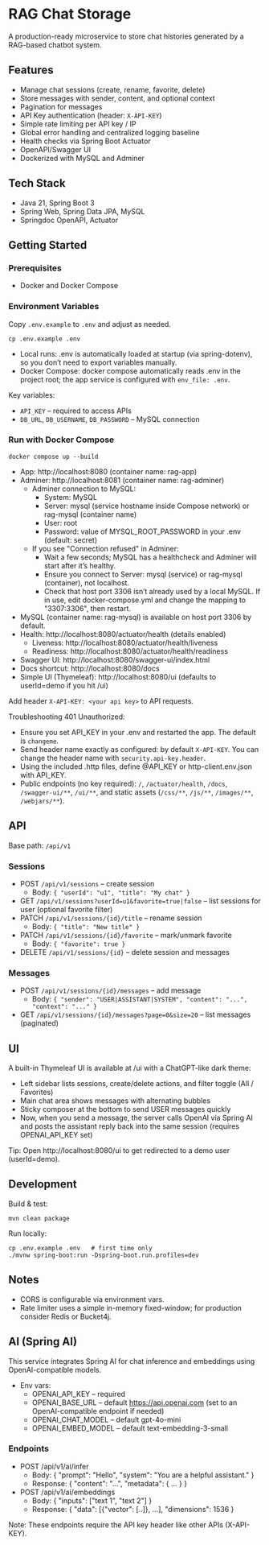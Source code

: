 # RAG Chat Storage

A production-ready microservice to store chat histories generated by a RAG-based chatbot system.

## Features
- Manage chat sessions (create, rename, favorite, delete)
- Store messages with sender, content, and optional context
- Pagination for messages
- API Key authentication (header: `X-API-KEY`)
- Simple rate limiting per API key / IP
- Global error handling and centralized logging baseline
- Health checks via Spring Boot Actuator
- OpenAPI/Swagger UI
- Dockerized with MySQL and Adminer

## Tech Stack
- Java 21, Spring Boot 3
- Spring Web, Spring Data JPA, MySQL
- Springdoc OpenAPI, Actuator

## Getting Started

### Prerequisites
- Docker and Docker Compose

### Environment Variables
Copy `.env.example` to `.env` and adjust as needed.

```
cp .env.example .env
```

- Local runs: .env is automatically loaded at startup (via spring-dotenv), so you don’t need to export variables manually.
- Docker Compose: docker compose automatically reads .env in the project root; the app service is configured with `env_file: .env`.

Key variables:
- `API_KEY` – required to access APIs
- `DB_URL`, `DB_USERNAME`, `DB_PASSWORD` – MySQL connection

### Run with Docker Compose
```
docker compose up --build
```
- App: http://localhost:8080 (container name: rag-app)
- Adminer: http://localhost:8081 (container name: rag-adminer)
  - Adminer connection to MySQL:
    - System: MySQL
    - Server: mysql (service hostname inside Compose network) or rag-mysql (container name)
    - User: root
    - Password: value of MYSQL_ROOT_PASSWORD in your .env (default: secret)
  - If you see "Connection refused" in Adminer:
    - Wait a few seconds; MySQL has a healthcheck and Adminer will start after it’s healthy.
    - Ensure you connect to Server: mysql (service) or rag-mysql (container), not localhost.
    - Check that host port 3306 isn’t already used by a local MySQL. If in use, edit docker-compose.yml and change the mapping to "3307:3306", then restart.
- MySQL (container name: rag-mysql) is available on host port 3306 by default.
- Health: http://localhost:8080/actuator/health (details enabled)
  - Liveness: http://localhost:8080/actuator/health/liveness
  - Readiness: http://localhost:8080/actuator/health/readiness
- Swagger UI: http://localhost:8080/swagger-ui/index.html
- Docs shortcut: http://localhost:8080/docs
- Simple UI (Thymeleaf): http://localhost:8080/ui (defaults to userId=demo if you hit /ui)

Add header `X-API-KEY: <your api key>` to API requests.

Troubleshooting 401 Unauthorized:
- Ensure you set API_KEY in your .env and restarted the app. The default is `changeme`.
- Send header name exactly as configured: by default `X-API-KEY`. You can change the header name with `security.api-key.header`.
- Using the included .http files, define @API_KEY or http-client.env.json with API_KEY.
- Public endpoints (no key required): `/`, `/actuator/health`, `/docs`, `/swagger-ui/**`, `/ui/**`, and static assets (`/css/**`, `/js/**`, `/images/**`, `/webjars/**`).

## API

Base path: `/api/v1`

### Sessions
- POST `/api/v1/sessions` – create session
  - Body: `{ "userId": "u1", "title": "My chat" }`
- GET `/api/v1/sessions?userId=u1&favorite=true|false` – list sessions for user (optional favorite filter)
- PATCH `/api/v1/sessions/{id}/title` – rename session
  - Body: `{ "title": "New title" }`
- PATCH `/api/v1/sessions/{id}/favorite` – mark/unmark favorite
  - Body: `{ "favorite": true }`
- DELETE `/api/v1/sessions/{id}` – delete session and messages

### Messages
- POST `/api/v1/sessions/{id}/messages` – add message
  - Body: `{ "sender": "USER|ASSISTANT|SYSTEM", "content": "...", "context": "..." }`
- GET `/api/v1/sessions/{id}/messages?page=0&size=20` – list messages (paginated)

## UI

A built-in Thymeleaf UI is available at /ui with a ChatGPT-like dark theme:
- Left sidebar lists sessions, create/delete actions, and filter toggle (All / Favorites)
- Main chat area shows messages with alternating bubbles
- Sticky composer at the bottom to send USER messages quickly
- Now, when you send a message, the server calls OpenAI via Spring AI and posts the assistant reply back into the same session (requires OPENAI_API_KEY set)

Tip: Open http://localhost:8080/ui to get redirected to a demo user (userId=demo).

## Development

Build & test:
```
mvn clean package
```

Run locally:
```
cp .env.example .env   # first time only
./mvnw spring-boot:run -Dspring-boot.run.profiles=dev
```

## Notes
- CORS is configurable via environment vars.
- Rate limiter uses a simple in-memory fixed-window; for production consider Redis or Bucket4j.


## AI (Spring AI)

This service integrates Spring AI for chat inference and embeddings using OpenAI-compatible models.

- Env vars:
  - OPENAI_API_KEY – required
  - OPENAI_BASE_URL – default https://api.openai.com (set to an OpenAI-compatible endpoint if needed)
  - OPENAI_CHAT_MODEL – default gpt-4o-mini
  - OPENAI_EMBED_MODEL – default text-embedding-3-small

### Endpoints
- POST /api/v1/ai/infer
  - Body: { "prompt": "Hello", "system": "You are a helpful assistant." }
  - Response: { "content": "...", "metadata": { ... } }
- POST /api/v1/ai/embeddings
  - Body: { "inputs": ["text 1", "text 2"] }
  - Response: { "data": [{"vector": [..]}, ...], "dimensions": 1536 }

Note: These endpoints require the API key header like other APIs (X-API-KEY).
